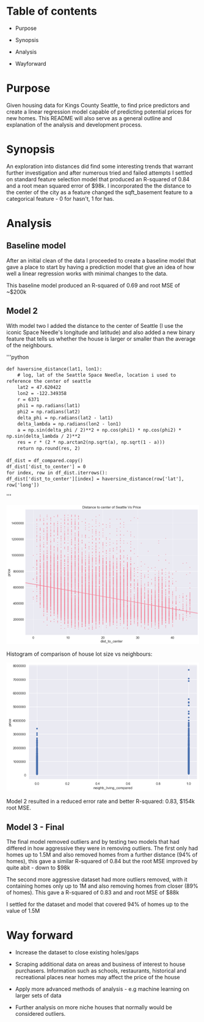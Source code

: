 # Table of contents

- Purpose

- Synopsis

- Analysis

- Wayforward

# Purpose

Given housing data for Kings County Seattle, to find price predictors and create a linear regression model capable of predicting potential prices for new homes. This README will also serve as a general outline and explanation of the analysis and development process.


# Synopsis

An exploration into distances did find some interesting trends that warrant further investigation and after numerous tried and failed attempts I settled on standard feature selection model that produced an R-squared of 0.84 and a root mean squared error of $98k. I incorporated the the distance to the center of the city as a feature changed the sqft_basement feature to a categorical feature - 0 for hasn't, 1 for has.

# Analysis

## Baseline model

After an initial clean of the data I proceeded to create a baseline model that gave a place to start by having a prediction model that give an idea of how well a linear regression works with minimal changes to the data.

This baseline model produced  an R-squared of 0.69 and root MSE of ~$200k


## Model 2

With model two I added the distance to the center of Seattle (I use the iconic Space Needle's longitude and latitude)
and also added a new binary feature that tells us whether the house is larger or smaller than the average of the neighbours.

'''python

    def haversine_distance(lat1, lon1):
        # log, lat of the Seattle Space Needle, location i used to reference the center of seattle
        lat2 = 47.620422
        lon2 = -122.349358
        r = 6371
        phi1 = np.radians(lat1)
        phi2 = np.radians(lat2)
        delta_phi = np.radians(lat2 - lat1)
        delta_lambda = np.radians(lon2 - lon1)
        a = np.sin(delta_phi / 2)**2 + np.cos(phi1) * np.cos(phi2) *   np.sin(delta_lambda / 2)**2
        res = r * (2 * np.arctan2(np.sqrt(a), np.sqrt(1 - a)))
        return np.round(res, 2)

    df_dist = df_compared.copy()
    df_dist['dist_to_center'] = 0
    for index, row in df_dist.iterrows():
    df_dist['dist_to_center'][index] = haversine_distance(row['lat'], row['long'])
'''

![image.png](images/dist_v_price.png)



Histogram of comparison of house lot size vs neighbours:

![image2.png](images/neighb.png)





Model 2 resulted in a reduced error rate and better R-squared: 0.83, $154k root MSE.

## Model 3 - Final

The final model removed outliers and by testing two models that had differed in how aggressive they were in removing outliers.
The first only had homes up to 1.5M and also removed homes from a further distance (94% of homes), this gave a similar R-squared of 0.84 but the root MSE improved by quite abit - down to $98k

The second more aggressive dataset had more outliers removed, with it containing homes only up to 1M and also removing homes from closer (89% of homes). This gave a R-squared of 0.83 and and root MSE of $88k

I settled for the dataset and model that covered 94% of homes up to the value of 1.5M

# Way forward

- Increase the dataset to close existing holes/gaps

- Scraping additional data on areas and business of interest to house purchasers. Information such as schools, restaurants, historical and recreational places near homes may affect the price of the house

- Apply more advanced methods of analysis - e.g machine learning on larger sets of data

- Further analysis on more niche houses that normally would be considered outliers.



```python

```
